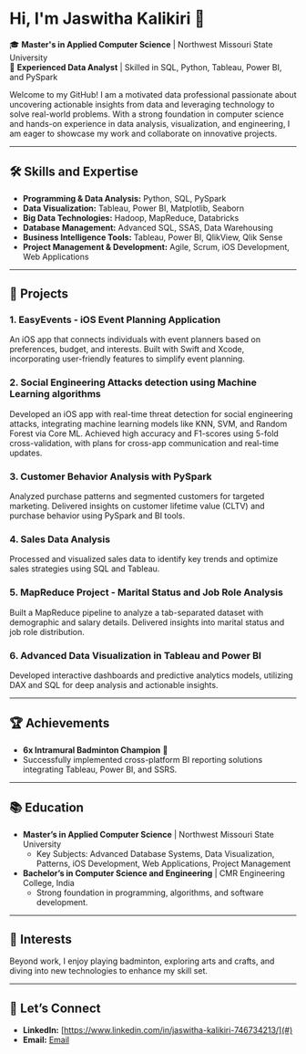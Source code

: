 # Hi, I'm Jaswitha Kalikiri 👋  

🎓 **Master's in Applied Computer Science** | Northwest Missouri State University  
💼 **Experienced Data Analyst** | Skilled in SQL, Python, Tableau, Power BI, and PySpark  

Welcome to my GitHub! I am a motivated data professional passionate about uncovering actionable insights from data and leveraging technology to solve real-world problems. With a strong foundation in computer science and hands-on experience in data analysis, visualization, and engineering, I am eager to showcase my work and collaborate on innovative projects.  

---

## 🛠️ Skills and Expertise  
- **Programming & Data Analysis:** Python, SQL, PySpark  
- **Data Visualization:** Tableau, Power BI, Matplotlib, Seaborn  
- **Big Data Technologies:** Hadoop, MapReduce, Databricks  
- **Database Management:** Advanced SQL, SSAS, Data Warehousing  
- **Business Intelligence Tools:** Tableau, Power BI, QlikView, Qlik Sense  
- **Project Management & Development:** Agile, Scrum, iOS Development, Web Applications  

---

## 🌟 Projects  
### **1. EasyEvents - iOS Event Planning Application**  
An iOS app that connects individuals with event planners based on preferences, budget, and interests. Built with Swift and Xcode, incorporating user-friendly features to simplify event planning.  

### **2. Social Engineering Attacks detection using Machine Learning algorithms** 
Developed an iOS app with real-time threat detection for social engineering attacks, integrating machine learning models like KNN, SVM, and Random Forest via Core ML. Achieved high accuracy and F1-scores using 5-fold cross-validation, with plans for cross-app communication and real-time updates.

### **3. Customer Behavior Analysis with PySpark**  
Analyzed purchase patterns and segmented customers for targeted marketing. Delivered insights on customer lifetime value (CLTV) and purchase behavior using PySpark and BI tools.  

### **4. Sales Data Analysis**  
Processed and visualized sales data to identify key trends and optimize sales strategies using SQL and Tableau.  

### **5. MapReduce Project - Marital Status and Job Role Analysis**  
Built a MapReduce pipeline to analyze a tab-separated dataset with demographic and salary details. Delivered insights into marital status and job role distribution.  

### **6. Advanced Data Visualization in Tableau and Power BI**  
Developed interactive dashboards and predictive analytics models, utilizing DAX and SQL for deep analysis and actionable insights.  

---

## 🏆 Achievements  
- **6x Intramural Badminton Champion** 🏸  
- Successfully implemented cross-platform BI reporting solutions integrating Tableau, Power BI, and SSRS.  

---

## 📚 Education  
- **Master’s in Applied Computer Science** | Northwest Missouri State University  
  - Key Subjects: Advanced Database Systems, Data Visualization, Patterns, iOS Development, Web Applications, Project Management  
- **Bachelor’s in Computer Science and Engineering** | CMR Engineering College, India  
  - Strong foundation in programming, algorithms, and software development.  

---

## 🌱 Interests  
Beyond work, I enjoy playing badminton, exploring arts and crafts, and diving into new technologies to enhance my skill set.  

---

## 💬 Let’s Connect  
- **LinkedIn:** [https://www.linkedin.com/in/jaswitha-kalikiri-746734213/](#)  
- **Email:** [Email](mailto:jaswithakalikiri@gmail.com)  



  

